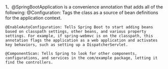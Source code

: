 
1、@SpringBootApplication is a convenience annotation that adds all of the following:
	@Configuration: Tags the class as a source of bean definitions for the application context.

	@EnableAutoConfiguration: Tells Spring Boot to start adding beans based on classpath settings, other beans, and various property settings. For example, if spring-webmvc is on the classpath, this annotation flags the application as a web application and activates key behaviors, such as setting up a DispatcherServlet.

	@ComponentScan: Tells Spring to look for other components, configurations, and services in the com/example package, letting it find the controllers.